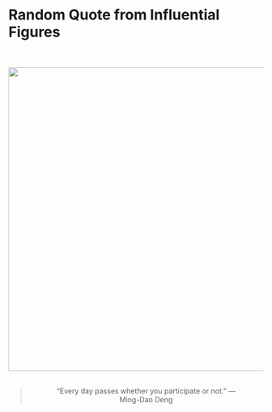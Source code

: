 # Random Quote from Influential Figures

<div align="center">
  <br>
  <br>
  <a href="undefined" title="undefined"><img src="undefined" width="600px"></a>
  <br>
  <br>
  <blockquote>&ldquo;Every day passes whether you participate or not.&rdquo; &mdash; <footer>Ming-Dao Deng</footer></blockquote>
</div>
  
